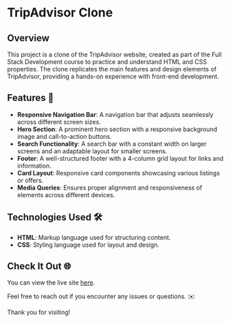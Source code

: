 # TripAdvisor Clone 

## Overview

This project is a clone of the TripAdvisor website, created as part of the Full Stack Development course to practice and understand HTML and CSS properties. The clone replicates the main features and design elements of TripAdvisor, providing a hands-on experience with front-end development.

## Features 🚀

- **Responsive Navigation Bar**: A navigation bar that adjusts seamlessly across different screen sizes.
- **Hero Section**: A prominent hero section with a responsive background image and call-to-action buttons.
- **Search Functionality**: A search bar with a constant width on larger screens and an adaptable layout for smaller screens.
- **Footer**: A well-structured footer with a 4-column grid layout for links and information.
- **Card Layout**: Responsive card components showcasing various listings or offers.
- **Media Queries**: Ensures proper alignment and responsiveness of elements across different devices.

## Technologies Used 🛠️

- **HTML**: Markup language used for structuring content.
- **CSS**: Styling language used for layout and design.

## Check It Out 🌐

You can view the live site [here](https://krishna-govarthini.github.io/tripadvisor-clone/). 

Feel free to reach out if you encounter any issues or questions. ✉️

Thank you for visiting!

